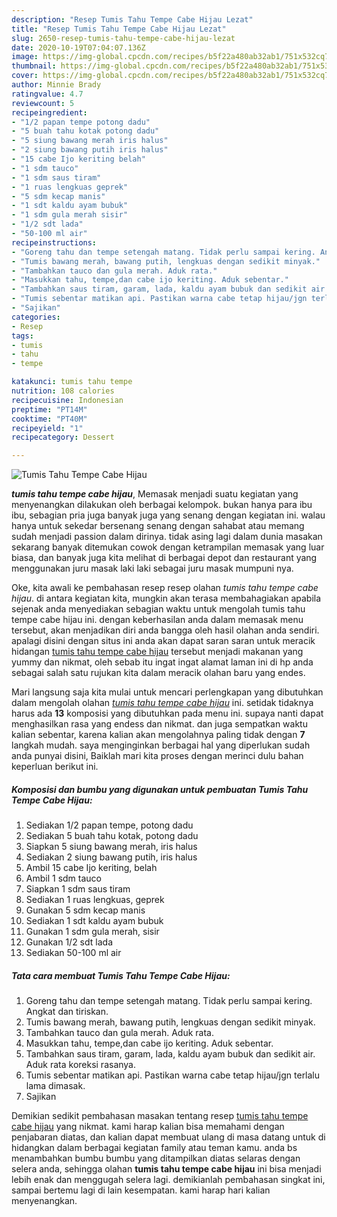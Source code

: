 ```yaml
---
description: "Resep Tumis Tahu Tempe Cabe Hijau Lezat"
title: "Resep Tumis Tahu Tempe Cabe Hijau Lezat"
slug: 2650-resep-tumis-tahu-tempe-cabe-hijau-lezat
date: 2020-10-19T07:04:07.136Z
image: https://img-global.cpcdn.com/recipes/b5f22a480ab32ab1/751x532cq70/tumis-tahu-tempe-cabe-hijau-foto-resep-utama.jpg
thumbnail: https://img-global.cpcdn.com/recipes/b5f22a480ab32ab1/751x532cq70/tumis-tahu-tempe-cabe-hijau-foto-resep-utama.jpg
cover: https://img-global.cpcdn.com/recipes/b5f22a480ab32ab1/751x532cq70/tumis-tahu-tempe-cabe-hijau-foto-resep-utama.jpg
author: Minnie Brady
ratingvalue: 4.7
reviewcount: 5
recipeingredient:
- "1/2 papan tempe potong dadu"
- "5 buah tahu kotak potong dadu"
- "5 siung bawang merah iris halus"
- "2 siung bawang putih iris halus"
- "15 cabe Ijo keriting belah"
- "1 sdm tauco"
- "1 sdm saus tiram"
- "1 ruas lengkuas geprek"
- "5 sdm kecap manis"
- "1 sdt kaldu ayam bubuk"
- "1 sdm gula merah sisir"
- "1/2 sdt lada"
- "50-100 ml air"
recipeinstructions:
- "Goreng tahu dan tempe setengah matang. Tidak perlu sampai kering. Angkat dan tiriskan."
- "Tumis bawang merah, bawang putih, lengkuas dengan sedikit minyak."
- "Tambahkan tauco dan gula merah. Aduk rata."
- "Masukkan tahu, tempe,dan cabe ijo keriting. Aduk sebentar."
- "Tambahkan saus tiram, garam, lada, kaldu ayam bubuk dan sedikit air. Aduk rata koreksi rasanya."
- "Tumis sebentar matikan api. Pastikan warna cabe tetap hijau/jgn terlalu lama dimasak."
- "Sajikan"
categories:
- Resep
tags:
- tumis
- tahu
- tempe

katakunci: tumis tahu tempe 
nutrition: 108 calories
recipecuisine: Indonesian
preptime: "PT14M"
cooktime: "PT40M"
recipeyield: "1"
recipecategory: Dessert

---
```



![Tumis Tahu Tempe Cabe Hijau](https://img-global.cpcdn.com/recipes/b5f22a480ab32ab1/751x532cq70/tumis-tahu-tempe-cabe-hijau-foto-resep-utama.jpg)

<b><i>tumis tahu tempe cabe hijau</i></b>, Memasak menjadi suatu kegiatan yang menyenangkan dilakukan oleh berbagai kelompok. bukan hanya para ibu ibu, sebagian pria juga banyak juga yang senang dengan kegiatan ini. walau hanya untuk sekedar bersenang senang dengan sahabat atau memang sudah menjadi passion dalam dirinya. tidak asing lagi dalam dunia masakan sekarang banyak ditemukan cowok dengan ketrampilan memasak yang luar biasa, dan banyak juga kita melihat di berbagai depot dan restaurant yang menggunakan juru masak laki laki sebagai juru masak mumpuni nya.



Oke, kita awali ke pembahasan resep resep olahan <i>tumis tahu tempe cabe hijau</i>. di antara kegiatan kita, mungkin akan terasa membahagiakan apabila sejenak anda menyediakan sebagian waktu untuk mengolah tumis tahu tempe cabe hijau ini. dengan keberhasilan anda dalam memasak menu tersebut, akan menjadikan diri anda bangga oleh hasil olahan anda sendiri. apalagi disini dengan situs ini anda akan dapat saran saran untuk meracik hidangan <u>tumis tahu tempe cabe hijau</u> tersebut menjadi makanan yang yummy dan nikmat, oleh sebab itu ingat ingat alamat laman ini di hp anda sebagai salah satu rujukan kita dalam meracik olahan baru yang endes.


Mari langsung saja kita mulai untuk mencari perlengkapan yang dibutuhkan dalam mengolah olahan <u><i>tumis tahu tempe cabe hijau</i></u> ini. setidak tidaknya harus ada <b>13</b> komposisi yang dibutuhkan pada menu ini. supaya nanti dapat menghasilkan rasa yang endess dan nikmat. dan juga sempatkan waktu kalian sebentar, karena kalian akan mengolahnya paling tidak dengan <b>7</b> langkah mudah. saya menginginkan berbagai hal yang diperlukan sudah anda punyai disini, Baiklah mari kita proses dengan merinci dulu bahan keperluan berikut ini.

<!--inarticleads1-->

##### Komposisi dan bumbu yang digunakan untuk pembuatan Tumis Tahu Tempe Cabe Hijau:

1. Sediakan 1/2 papan tempe, potong dadu
1. Sediakan 5 buah tahu kotak, potong dadu
1. Siapkan 5 siung bawang merah, iris halus
1. Sediakan 2 siung bawang putih, iris halus
1. Ambil 15 cabe Ijo keriting, belah
1. Ambil 1 sdm tauco
1. Siapkan 1 sdm saus tiram
1. Sediakan 1 ruas lengkuas, geprek
1. Gunakan 5 sdm kecap manis
1. Sediakan 1 sdt kaldu ayam bubuk
1. Gunakan 1 sdm gula merah, sisir
1. Gunakan 1/2 sdt lada
1. Sediakan 50-100 ml air




<!--inarticleads2-->

##### Tata cara membuat Tumis Tahu Tempe Cabe Hijau:

1. Goreng tahu dan tempe setengah matang. Tidak perlu sampai kering. Angkat dan tiriskan.
1. Tumis bawang merah, bawang putih, lengkuas dengan sedikit minyak.
1. Tambahkan tauco dan gula merah. Aduk rata.
1. Masukkan tahu, tempe,dan cabe ijo keriting. Aduk sebentar.
1. Tambahkan saus tiram, garam, lada, kaldu ayam bubuk dan sedikit air. Aduk rata koreksi rasanya.
1. Tumis sebentar matikan api. Pastikan warna cabe tetap hijau/jgn terlalu lama dimasak.
1. Sajikan




Demikian sedikit pembahasan masakan tentang resep <u>tumis tahu tempe cabe hijau</u> yang nikmat. kami harap kalian bisa memahami dengan penjabaran diatas, dan kalian dapat membuat ulang di masa datang untuk di hidangkan dalam berbagai kegiatan family atau teman kamu. anda bs menambahkan bumbu bumbu yang ditampilkan diatas selaras dengan selera anda, sehingga olahan <b>tumis tahu tempe cabe hijau</b> ini bisa menjadi lebih enak dan menggugah selera lagi. demikianlah pembahasan singkat ini, sampai bertemu lagi di lain kesempatan. kami harap hari kalian menyenangkan.
